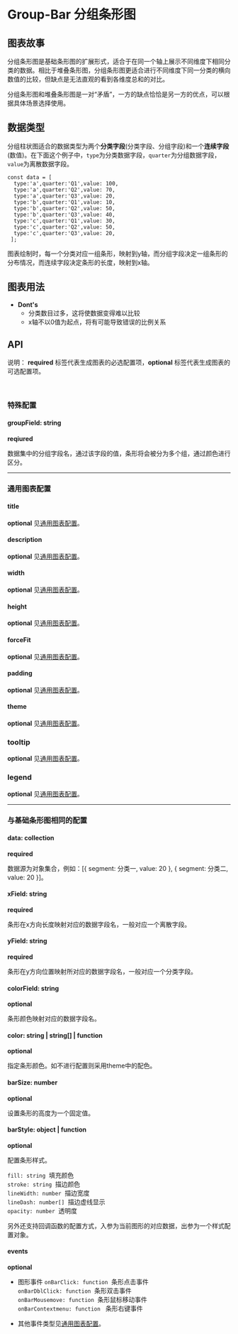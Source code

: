 # Group-Bar 分组条形图

## 图表故事
分组条形图是基础条形图的扩展形式，适合于在同一个轴上展示不同维度下相同分类的数据。相比于堆叠条形图，分组条形图更适合进行不同维度下同一分类的横向数值的比较，但缺点是无法直观的看到各维度总和的对比。

分组条形图和堆叠条形图是一对“矛盾”，一方的缺点恰恰是另一方的优点，可以根据具体场景选择使用。

## 数据类型
分组柱状图适合的数据类型为两个**分类字段**(分类字段、分组字段)和一个**连续字段**(数值)。在下面这个例子中，`type`为分类数据字段，`quarter`为分组数据字段，`value`为离散数据字段。

```
const data = [
  type:'a',quarter:'Q1',value: 100,
  type:'a',quarter:'Q2',value: 70,
  type:'a',quarter:'Q3',value: 20,
  type:'b',quarter:'Q1',value: 10,
  type:'b',quarter:'Q2',value: 50,
  type:'b',quarter:'Q3',value: 40,
  type:'c',quarter:'Q1',value: 30,
  type:'c',quarter:'Q2',value: 50,
  type:'c',quarter:'Q3',value: 20,
 ];
```
图表绘制时，每一个分类对应一组条形，映射到y轴，而分组字段决定一组条形的分布情况，而连续字段决定条形的长度，映射到x轴。

## 图表用法

- **Dont's**
  - 分类数目过多，这将使数据变得难以比较
  - x轴不以0值为起点，将有可能导致错误的比例关系
  
  
  
## API
说明： **required** 标签代表生成图表的必选配置项，**optional** 标签代表生成图表的可选配置项。

<br/>

### 特殊配置

#### groupField: string
**reqiured**

数据集中的分组字段名，通过该字段的值，条形将会被分为多个组，通过颜色进行区分。

***


### 通用图表配置

#### title
**optional** 见[通用图表配置](../generalConfig.zh-CN.md)。

#### description
**optional** 见[通用图表配置](../generalConfig.zh-CN.md)。

#### width
**optional** 见[通用图表配置](../generalConfig.zh-CN.md)。

#### height
**optional** 见[通用图表配置](../generalConfig.zh-CN.md)。

#### forceFit
**optional** 见[通用图表配置](../generalConfig.zh-CN.md)。

#### padding
**optional** 见[通用图表配置](../generalConfig.zh-CN.md)。

#### theme
**optional** 见[通用图表配置](../generalConfig.zh-CN.md)。



### tooltip
**optional**  见[通用图表配置](../generalConfig.zh-CN.md)。

### legend
**optional**  见[通用图表配置](../generalConfig.zh-CN.md)。

***

### 与基础条形图相同的配置
#### data: collection
**required**

数据源为对象集合，例如：[{ segment: 分类一, value: 20 }, { segment: 分类二, value: 20 }]。

#### xField: string
**required**

条形在x方向长度映射对应的数据字段名，一般对应一个离散字段。


#### yField: string
**required**

条形在y方向位置映射所对应的数据字段名，一般对应一个分类字段。


#### colorField: string
**optional**

条形颜色映射对应的数据字段名。


#### color: string | string[] | function
**optional**

指定条形颜色。如不进行配置则采用theme中的配色。


#### barSize: number
**optional**

设置条形的高度为一个固定值。

#### barStyle: object | function
**optional**

配置条形样式。

`fill: string`  填充颜色<br />
`stroke: string`  描边颜色<br />
`lineWidth: number`  描边宽度<br />
`lineDash: number[]`  描边虚线显示<br />
`opacity: number`  透明度<br />

另外还支持回调函数的配置方式，入参为当前图形的对应数据，出参为一个样式配置对象。

#### events
**optional**

- 图形事件
`onBarClick: function`  条形点击事件<br />
`onBarDblClick: function`  条形双击事件<br />
`onBarMousemove: function`  条形鼠标移动事件<br />
`onBarContextmenu: function`   条形右键事件

- 其他事件类型见[通用图表配置](../generalConfig.zh-CN.md)。
